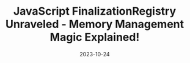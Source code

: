 ---
date: 2023-10-24
tags: js, ts, finalizationregistry
name: Youtube
url: https://www.youtube.com/watch?v=3sgIFrjA61U
type: video
title: JavaScript FinalizationRegistry Unraveled - Memory Management Magic Explained!
slides_url:
recording_url: https://www.youtube.com/watch?v=3sgIFrjA61U
city:
country:
country_code:
language: English
---